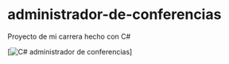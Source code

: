 # administrador-de-conferencias
Proyecto de mi carrera hecho con C#

[![C# administrador de conferencias](https://cdn.dribbble.com/userupload/5405550/file/original-47dbf72f092f055ed8909d295613e888.jpg?compress=1&resize=1024x357)]
